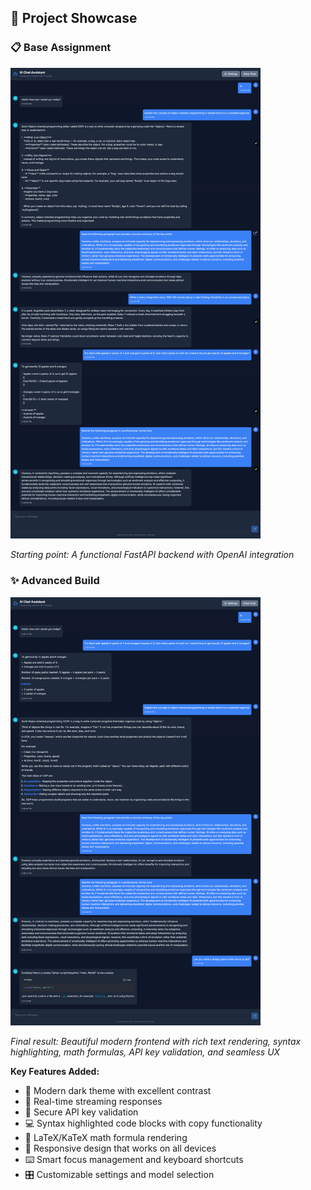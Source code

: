 ## 🚀 Project Showcase

### 📋 Base Assignment
<img src="images/before.png" alt="Base Assignment - Simple FastAPI Backend" width="400">

*Starting point: A functional FastAPI backend with OpenAI integration*

### ✨ Advanced Build  
<img src="images/after.png" alt="Advanced Build - Modern Frontend with Rich Features" width="400">

*Final result: Beautiful modern frontend with rich text rendering, syntax highlighting, math formulas, API key validation, and seamless UX*

**Key Features Added:**
- 🎨 Modern dark theme with excellent contrast
- 💬 Real-time streaming responses
- 🔐 Secure API key validation
- 💻 Syntax highlighted code blocks with copy functionality
- 🧮 LaTeX/KaTeX math formula rendering
- 📱 Responsive design that works on all devices
- ⌨️ Smart focus management and keyboard shortcuts
- 🎛️ Customizable settings and model selection
